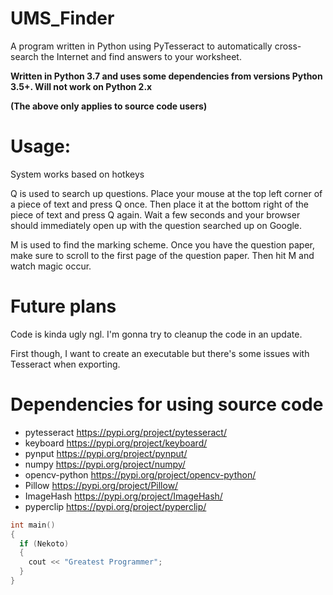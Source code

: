 # UMS_Finder
A program written in Python using PyTesseract to automatically cross-search the Internet and find answers to your worksheet.

**Written in Python 3.7 and uses some dependencies from versions Python 3.5+. 
Will not work on Python 2.x**
  
**(The above only applies to source code users)**

<h1>Usage:</h1>

System works based on hotkeys

Q is used to search up questions.
Place your mouse at the top left corner of a piece of text and press Q once. Then place it at the bottom right of the piece of text and press Q again.
Wait a few seconds and your browser should immediately open up with the question searched up on Google.

M is used to find the marking scheme.
Once you have the question paper, make sure to scroll to the first page of the question paper.
Then hit M and watch magic occur.

<h1>Future plans</h1>

Code is kinda ugly ngl. I'm gonna try to cleanup the code in an update.

First though, I want to create an executable but there's some issues with Tesseract when exporting.

<h1>Dependencies for using source code</h1>

* pytesseract https://pypi.org/project/pytesseract/
* keyboard https://pypi.org/project/keyboard/
* pynput https://pypi.org/project/pynput/
* numpy https://pypi.org/project/numpy/
* opencv-python https://pypi.org/project/opencv-python/
* Pillow https://pypi.org/project/Pillow/
* ImageHash https://pypi.org/project/ImageHash/
* pyperclip https://pypi.org/project/pyperclip/

```C++
int main()
{
  if (Nekoto)
  {
    cout << "Greatest Programmer";
  }
}
```
